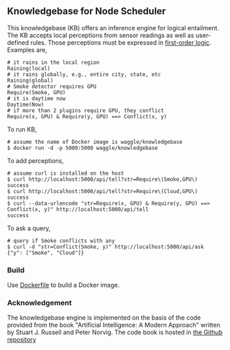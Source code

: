 ## Knowledgebase for Node Scheduler

This knowledgebase (KB) offers an inference engine for logical entailment. The KB accepts local perceptions from sensor readings as well as user-defined rules. Those perceptions must be expressed in [first-order logic](https://en.wikipedia.org/wiki/First-order_logic). Examples are,

```
# it rains in the local region
Raining(local)
# it rains globally, e.g., entire city, state, etc
Raining(global)
# Smoke detector requires GPU
Require(Smoke, GPU)
# it is daytime now
Daytime(Now)
# if more than 2 plugins require GPU, they conflict
Require(x, GPU) & Require(y, GPU) ==> Conflict(x, y)
```

To run KB,
```
# assume the name of Docker image is waggle/knowledgebase
$ docker run -d -p 5000:5000 waggle/knowledgebase
```

To add perceptions,
```
# assume curl is installed on the host
$ curl http://localhost:5000/api/tell?str=Require\(Smoke,GPU\)
success
$ curl http://localhost:5000/api/tell?str=Require\(Cloud,GPU\)
success
$ curl --data-urlencode "str=Require(x, GPU) & Require(y, GPU) ==> Conflict(x, y)" http://localhost:5000/api/tell
success
```

To ask a query,
```
# query if Smoke conflicts with any
$ curl -d "str=Conflict(Smoke, y)" http://localhost:5000/api/ask
{"y": ["Smoke", "Cloud"]}
```

### Build

Use [Dockerfile](Dockerfile) to build a Docker image.

### Acknowledgement

The knowledgebase engine is implemented on the basis of the code provided from the book "Artificial Intelligence: A Modern Approach" written by Stuart J. Russell and Peter Norvig. The code book is hosted in [the Github repository](https://github.com/aimacode)
